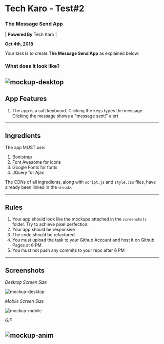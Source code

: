 # Tech Karo - Test#2
### The Message Send App



| **Powered By** Tech Karo  |

**Oct 4th, 2018**

Your task is to create **The Message Send App** as explained below:

### What does it look like?

![mockup-desktop](https://user-images.githubusercontent.com/10798986/46590561-aaf3a200-cacd-11e8-99aa-3fd0e4341506.png)
----

## App Features
1. The app is a soft keyboard. Clicking the keys types the message. Clicking the message shows a "message sent!" alert
---

## Ingredients
The app MUST use:
1. Bootstrap
2. Font Awesome for icons
3. Google Fonts for fonts
4. JQuery for Ajax

The CDNs of all ingredients, along with `script.js` and `style.css` files, have already been linked in the `<head>`.

----

## Rules
1. Your app should look like the mockups attached in the `screenshots` folder. Try to achieve pixel perfection.
2. Your app should be responsive
3. The code should be refactored
4. You must upload the task to your Github Account and host it on Github Pages at 6 PM. 
5. You must not push any commits to your repo after 6 PM

----

## Screenshots

*Desktop Screen Size*

![mockup-desktop](https://user-images.githubusercontent.com/10798986/46590561-aaf3a200-cacd-11e8-99aa-3fd0e4341506.png)

*Mobile Screen Size*

![mockup-mobile](https://user-images.githubusercontent.com/10798986/46590562-ab8c3880-cacd-11e8-9d28-e1ecb8c58e87.png)

*GIF*

![mockup-anim](https://user-images.githubusercontent.com/10798986/46590560-aaf3a200-cacd-11e8-999d-87918a50ea0d.gif)
------
